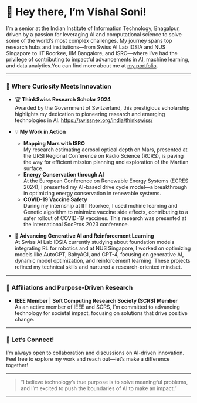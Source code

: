 # 👋 Hey there, I’m Vishal Soni! 

I’m a senior at the Indian Institute of Information Technology, Bhagalpur, driven by a passion for leveraging AI and computational science to solve some of the world’s most complex challenges. My journey spans top research hubs and institutions—from Swiss AI Lab IDSIA and NUS Singapore to IIT Roorkee, IIM Bangalore, and ISRO—where I've had the privilege of contributing to impactful advancements in AI, machine learning, and data analytics.You can find more about me at [my portfolio](https://itsvishalsoni.vercel.app/).

---

### 🚀 Where Curiosity Meets Innovation

- 🏆 **ThinkSwiss Research Scholar 2024**  
   Awarded by the Government of Switzerland, this prestigious scholarship highlights my dedication to pioneering research and emerging technologies in AI. https://swissnex.org/india/thinkswiss/

- 💡 **My Work in Action**  
   - **Mapping Mars with ISRO**  
     My research estimating aerosol optical depth on Mars, presented at the URSI Regional Conference on Radio Science (RCRS), is paving the way for efficient mission planning and exploration of the Martian surface.
   - **Energy Conservation through AI**  
     At the European Conference on Renewable Energy Systems (ECRES 2024), I presented my AI-based drive cycle model—a breakthrough in optimizing energy conservation in renewable systems.
   - **COVID-19 Vaccine Safety**  
     During my internship at IIT Roorkee, I used mchine learning and Genetic algorithm to minimize vaccine side effects, contributing to a safer rollout of COVID-19 vaccines. This research was presented at the international SocPros 2023 conference.

- 🧠 **Advancing Generative AI and Reinforcement Learning**  
   At Swiss AI Lab IDSIA currently studying about foundation models integrating RL for robotics and at NUS Singapore, I worked on optimizing models like AutoGPT, BabyAGI, and GPT-4, focusing on generative AI, dynamic model optimization, and reinforcement learning. These projects refined my technical skills and nurtured a research-oriented mindset.

---

### 💼 Affiliations and Purpose-Driven Research
- **IEEE Member** | **Soft Computing Research Society (SCRS) Member**  
   As an active member of IEEE and SCRS, I’m committed to advancing technology for societal impact, focusing on solutions that drive positive change.

---

### 💬 Let’s Connect!
I’m always open to collaboration and discussions on AI-driven innovation. Feel free to explore my work and reach out—let’s make a difference together!

---

> “I believe technology’s true purpose is to solve meaningful problems, and I’m excited to push the boundaries of AI to make an impact.”

---

